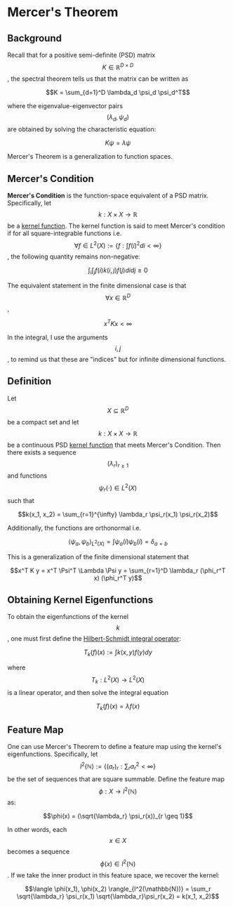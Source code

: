 # Mercer's Theorem

## Background

Recall that for a positive semi-definite (PSD) matrix $$K \in \mathbb{R}^{D \times D}$$, the spectral theorem tells us that the matrix can
be written as 

$$K = \sum_{d=1}^D \lambda_d \psi_d \psi_d^T$$

where the eigenvalue-eigenvector pairs $$(\lambda_d, \psi_d)$$ are obtained by solving
the characteristic equation:

$$ K \psi = \lambda \psi$$

Mercer's Theorem is a generalization to function spaces.

## Mercer's Condition

__Mercer's Condition__ is the function-space equivalent of a PSD matrix. Specifically,
let $$k: X \times X \rightarrow \mathbb{R}$$ be a [kernel function](kernels.md#kernel-functions). The kernel
function is said to meet Mercer's condition if for all square-integrable functions i.e. $$\forall f \in L^2(X) := \{ f: \int f(i)^2 di < \infty \}$$,
the following quantity remains non-negative:

$$ \int_i \int_j f(i) k(i, j) f(j) di dj \geq 0 $$

The equivalent statement in the finite dimensional case is that $$\forall x \in \mathbb{R}^D$$,

$$ x^T K x < \infty$$

In the integral, I use the arguments $$i, j$$, to remind us that these are "indices" 
but for infinite dimensional functions.

## Definition

Let $$X \subseteq \mathbb{R}^D$$ be a compact
set and let $$k: X \times X \rightarrow \mathbb{R}$$ be a continuous PSD [kernel function](kernels.md#kernel-functions)
that meets Mercer's Condition. Then there exists a sequence $$(\lambda_r)_{r \geq 1}$$ and functions
$$\psi_r(\cdot) \in L^2(X)$$ such that

$$k(x_1, x_2) = \sum_{r=1}^{\infty} \lambda_r \psi_r(x_1) \psi_r(x_2)$$

Additionally, the functions are orthonormal i.e.

$$\langle \psi_a, \psi_b \rangle_{L^2(X)} = \int \psi_a(i) \psi_b(i) = \delta_{a=b}$$

This is a generalization of the finite dimensional statement that

$$x^T K y = x^T \Psi^T \Lambda \Psi y = \sum_{r=1}^D \lambda_r (\phi_r^T x) (\phi_r^T y)$$

## Obtaining Kernel Eigenfunctions

To obtain the eigenfunctions of the kernel $$k$$, one must first define the [Hilbert-Schmidt integral
operator](../functional_analysis/hilbert_schmidt_kernel_and_int_op.md):

$$T_k(f)(x) := \int k(x, y) f(y) dy$$

where $$T_k: L^2(X) \rightarrow L^2(X)$$ is a linear operator, and then solve the integral equation

$$T_k(f)(x) = \lambda f(x)  $$


## Feature Map

One can use Mercer's Theorem to define a feature map using the kernel's eigenfunctions. Specifically,
let $$l^2(\mathbb{N}) := \{ (a_r)_r : \sum_r a_r^2 < \infty \}$$ be the set of sequences that
are square summable. Define the feature map $$\phi: X \rightarrow l^2(\mathbb{N})$$ as:

$$\phi(x) = (\sqrt{\lambda_r} \psi_r(x))_{r \geq 1}$$

In other words, each $$x \in X$$ becomes a sequence $$\phi(x) \in l^2(\mathbb{N})$$. If we take
the inner product in this feature space, we recover the kernel:

$$\langle \phi(x_1), \phi(x_2) \rangle_{l^2(\mathbb{N})} = \sum_r \sqrt{\lambda_r} \psi_r(x_1) \sqrt{\lambda_r}\psi_r(x_2) = k(x_1, x_2)$$
